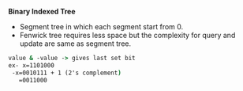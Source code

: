**Binary Indexed Tree**
* Segment tree in which each segment start from 0.
* Fenwick tree requires less space but the complexity for query and update are same as segment tree.

```cmd
value & -value -> gives last set bit
ex- x=1101000
 -x=0010111 + 1 (2's complement)
   =0011000
```


